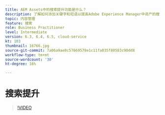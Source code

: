 ```yaml
---
title: AEM Assets中的搜索提升功能是什么？
description: 了解如何添加关键字和短语以提高Adobe Experience Manager中资产的搜索相关性。
topic: 内容管理
feature: 搜索
role: Business Practitioner
level: Intermediate
version: 6.3, 6.4, 6.5, cloud-service
kt: 103
thumbnail: 16766.jpg
source-git-commit: 7a06a9ae0c57669578e1c11fa035f80583c90dd8
workflow-type: tm+mt
source-wordcount: '30'
ht-degree: 16%

---
```



# 搜索提升

>[!VIDEO](https://video.tv.adobe.com/v/16766/?quality=12&learn=on)
